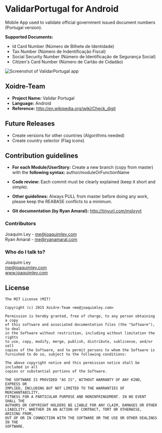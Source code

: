 ValidarPortugal for Android
===========================

Mobile App used to validate official government issued document numbers (Portugal version).

**Supported Documents:**

 * Id Card Number (Número de Bilhete de Identidade)
 * Tax Number (Número de Indentificação Fiscal)
 * Social Security Number (Número de Identificação de Segurança Social)
 * Citizen's Card Number (Número de Cartão de Cidadão)

![Screenshot of ValidarPortugal app](https://github.com/JoaquimLey/validar-portugal-android/blob/master/store/screenshots/7_3_portrait.png)


Xoidre-Team
-----------

- **Project Name:** Validar Portugal
- **Language:** Android
- **Reference:** http://en.wikipedia.org/wiki/Check_digit


Future Releases
---------------

 * Create versions for other countries (Algorithms needed)
 * Create country selector (Flag icons) 

Contribution guidelines
-----------------------

* **For each Module/UserStory:**
  Create a new branch (copy from master) with the **following syntax:** author/moduleOrFunctionName

* **Code review:**
  Each commit must be clearly explained (keep it short and simple).

* **Other guidelines:**
  Always PULL from master before doing any work, please keep the REABASE conflicts to a minimum.
* **Git documentation (by Ryan Amaral):** http://tinyurl.com/mslxyyt


### Contributors ###

Joaquim Ley - <me@joaquimley.com>  
Ryan Amaral - <me@ryanamaral.com>

### Who do I talk to? ###

Joaquim Ley  
<me@joaquimley.com>  
www.joaquimley.com

License
-------

    The MIT License (MIT)

    Copyright (c) 2015 Xoidre-Team <me@joaquimley.com>

    Permission is hereby granted, free of charge, to any person obtaining a copy
    of this software and associated documentation files (the "Software"), to deal
    in the Software without restriction, including without limitation the rights
    to use, copy, modify, merge, publish, distribute, sublicense, and/or sell
    copies of the Software, and to permit persons to whom the Software is
    furnished to do so, subject to the following conditions:

    The above copyright notice and this permission notice shall be included in all
    copies or substantial portions of the Software.

    THE SOFTWARE IS PROVIDED "AS IS", WITHOUT WARRANTY OF ANY KIND, EXPRESS OR
    IMPLIED, INCLUDING BUT NOT LIMITED TO THE WARRANTIES OF MERCHANTABILITY,
    FITNESS FOR A PARTICULAR PURPOSE AND NONINFRINGEMENT. IN NO EVENT SHALL THE
    AUTHORS OR COPYRIGHT HOLDERS BE LIABLE FOR ANY CLAIM, DAMAGES OR OTHER
    LIABILITY, WHETHER IN AN ACTION OF CONTRACT, TORT OR OTHERWISE, ARISING FROM,
    OUT OF OR IN CONNECTION WITH THE SOFTWARE OR THE USE OR OTHER DEALINGS IN THE
    SOFTWARE.

